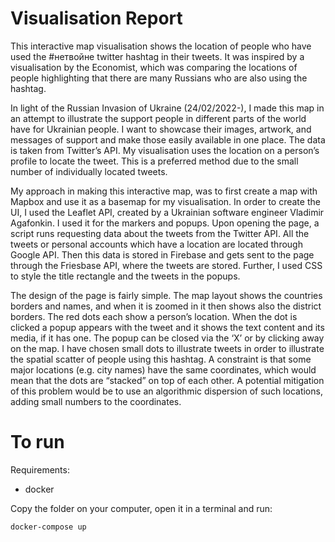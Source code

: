 # Visualisation Report

This interactive map visualisation shows the location of people who have used the #нетвойне twitter hashtag in their tweets. It was inspired by a visualisation by the Economist, which was comparing the locations of people highlighting that there are many Russians who are also using the hashtag.

In light of the Russian Invasion of Ukraine (24/02/2022-), I made this map in an attempt to illustrate the support people in different parts of the world have for Ukrainian people. I want to showcase their images, artwork, and messages of support and make those easily available in one place. The data is taken from Twitter’s API. My visualisation uses the location on a person’s profile to locate the tweet. This is a preferred method due to the small number of individually located tweets.

My approach in making this interactive map, was to first create a map with Mapbox and use it as a basemap for my visualisation. In order to create the UI, I used the Leaflet API, created by a Ukrainian software engineer Vladimir Agafonkin. I used it for the markers and popups. Upon opening the page, a script runs requesting data about the tweets from the Twitter API. All the tweets or personal accounts which have a location are located through Google API. Then this data is stored in Firebase and gets sent to the page through the Friesbase API, where the tweets are stored. Further, I used CSS to style the title rectangle and the tweets in the popups.

The design of the page is fairly simple. The map layout shows the countries borders and names, and when it is zoomed in it then shows also the district borders. The red dots each show a person’s location. When the dot is clicked a popup appears with the tweet and it shows the text content and its media, if it has one. The popup can be closed via the ‘X’ or by clicking away on the map. I have chosen small dots to illustrate tweets in order to illustrate the spatial scatter of people using this hashtag. A constraint is that some major locations (e.g. city names) have the same coordinates, which would mean that the dots are “stacked” on top of each other. A potential mitigation of this problem would be to use an algorithmic dispersion of such locations, adding small numbers to the coordinates.

# To run

Requirements:
* docker

Copy the folder on your computer, open it in a terminal and run:
```
docker-compose up
```